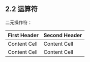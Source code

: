 

## 2.2 运算符

二元操作符：

First Header  | Second Header
------------- | -------------
Content Cell  | Content Cell
Content Cell  | Content Cell

